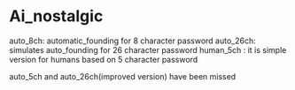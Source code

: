 # Ai_nostalgic
auto_8ch: automatic_founding for 8 character password
auto_26ch: simulates auto_founding for 26 character password
human_5ch : it is simple version for humans based on 5 character password

auto_5ch and auto_26ch(improved version) have been missed
